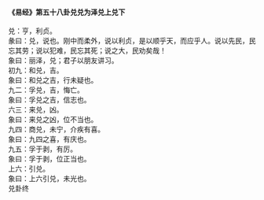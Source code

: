 <font face=微软雅黑>

#### 《易经》第五十八卦兑兑为泽兑上兑下   

兑：亨，利贞。   
彖曰：兑，说也。刚中而柔外，说以利贞，是以顺乎天，而应乎人。说以先民，民忘其劳；说以犯难，民忘其死；说之大，民劝矣哉！   
象曰：丽泽，兑；君子以朋友讲习。   
初九：和兑，吉。   
象曰：和兑之吉，行未疑也。   
九二：孚兑，吉，悔亡。   
象曰：孚兑之吉，信志也。   
六三：来兑，凶。   
象曰：来兑之凶，位不当也。   
九四：商兑，未宁，介疾有喜。   
象曰：九四之喜，有庆也。   
九五：孚于剥，有厉。   
象曰：孚于剥，位正当也。   
上六：引兑。   
象曰：上六引兑，未光也。   
兑卦终   

</font>
